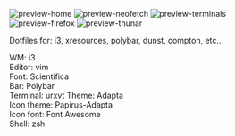 ![preview-home](https://raw.githubusercontent.com/hrqmonteiro/i3/master/2018-06-18-010733_1920x1080_scrot.png)
![preview-neofetch](https://raw.githubusercontent.com/hrqmonteiro/i3/master/2018-06-18-010810_1920x1080_scrot.png)
![preview-terminals](https://raw.githubusercontent.com/hrqmonteiro/i3/master/2018-06-18-010821_1920x1080_scrot.png)
![preview-firefox](https://raw.githubusercontent.com/hrqmonteiro/i3/master/2018-06-18-010827_1920x1080_scrot.png)
![preview-thunar](https://raw.githubusercontent.com/hrqmonteiro/i3/master/2018-06-18-010900_1920x1080_scrot.png)

Dotfiles for: i3, xresources, polybar, dunst, compton, etc...

WM: i3  
Editor: vim  
Font: Scientifica  
Bar: Polybar  
Terminal: urxvt
Theme: Adapta  
Icon theme: Papirus-Adapta  
Icon font: Font Awesome    
Shell: zsh  
